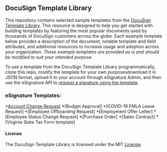 
## DocuSign Template Library 

This repository contains selected sample templates from the [DocuSign Template Library](https://support.docusign.com/knowledgemarket/article/DocuSign-Template-Library). This resource is designed to help you get started with building templates by featuring the most popular documents used by thousands of DocuSign customers across the globe. Each example template below provides a description of the document, notable template and field attributes, and additional resources to increase usage and adoption across your organization. *These example templates are provided as is and should be modified to suit your intended purpose.*

To use a template from the DocuSign Template Library programmatically, clone this repo, modify the template for your own purposesdownload it in JSON format, upload it to your account through eSignature Admin, and then use the eSignature API to [request a signature using the template](https://developers.docusign.com/esign-rest-api/code-examples/code-example-use-template).


### eSignature Templates:

*[Account Change Request](./DocuSign%20eSignature%20Templates/TemplateLibraryAccountChangeRequestSample.json)
*[Budget Approval]
*[COVID-19 FMLA Leave Request]
*[Employee Offboarding Request]
*[Employment Offer Letter]
*[Employee Status Change Request]
*[Purchase Order]
*[Sales Contract]
*[Virginia State Tax Form template] 


#### License 

The DocuSign Template Library is licensed under the MIT [License](LICENSE).
